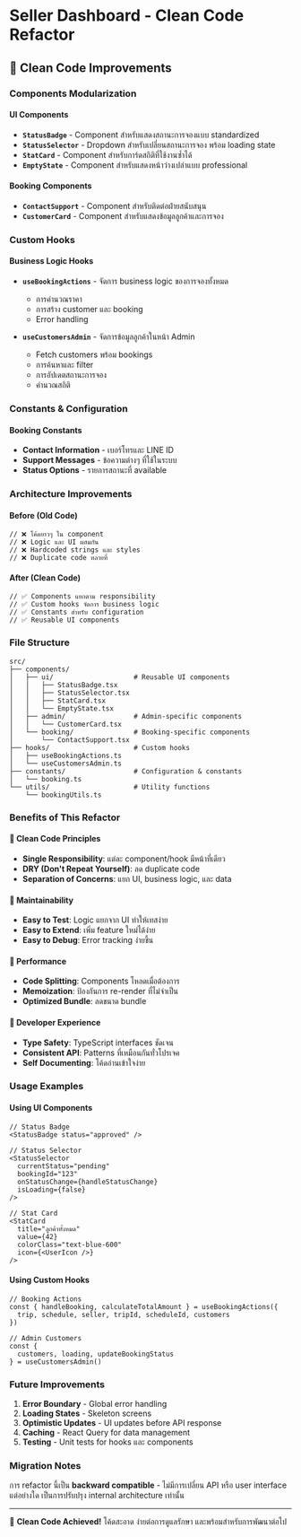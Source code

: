 # Seller Dashboard - Clean Code Refactor

## 🚀 Clean Code Improvements

### Components Modularization

#### UI Components
- **`StatusBadge`** - Component สำหรับแสดงสถานะการจองแบบ standardized
- **`StatusSelector`** - Dropdown สำหรับเปลี่ยนสถานะการจอง พร้อม loading state
- **`StatCard`** - Component สำหรับการ์ดสถิติที่ใช้งานซ้ำได้
- **`EmptyState`** - Component สำหรับแสดงหน้าว่างเปล่าแบบ professional

#### Booking Components
- **`ContactSupport`** - Component สำหรับติดต่อฝ่ายสนับสนุน
- **`CustomerCard`** - Component สำหรับแสดงข้อมูลลูกค้าและการจอง

### Custom Hooks

#### Business Logic Hooks
- **`useBookingActions`** - จัดการ business logic ของการจองทั้งหมด
  - การคำนวณราคา
  - การสร้าง customer และ booking
  - Error handling
  
- **`useCustomersAdmin`** - จัดการข้อมูลลูกค้าในหน้า Admin
  - Fetch customers พร้อม bookings
  - การค้นหาและ filter
  - การอัปเดตสถานะการจอง
  - คำนวณสถิติ

### Constants & Configuration

#### Booking Constants
- **Contact Information** - เบอร์โทรและ LINE ID
- **Support Messages** - ข้อความต่างๆ ที่ใช้ในระบบ
- **Status Options** - รายการสถานะที่ available

### Architecture Improvements

#### Before (Old Code)
```tsx
// ❌ โค้ดยาวๆ ใน component
// ❌ Logic และ UI ผสมกัน
// ❌ Hardcoded strings และ styles
// ❌ Duplicate code หลายที่
```

#### After (Clean Code)
```tsx
// ✅ Components แยกตาม responsibility
// ✅ Custom hooks จัดการ business logic
// ✅ Constants สำหรับ configuration
// ✅ Reusable UI components
```

### File Structure

```
src/
├── components/
│   ├── ui/                    # Reusable UI components
│   │   ├── StatusBadge.tsx
│   │   ├── StatusSelector.tsx
│   │   ├── StatCard.tsx
│   │   └── EmptyState.tsx
│   ├── admin/                 # Admin-specific components
│   │   └── CustomerCard.tsx
│   └── booking/               # Booking-specific components
│       └── ContactSupport.tsx
├── hooks/                     # Custom hooks
│   ├── useBookingActions.ts
│   └── useCustomersAdmin.ts
├── constants/                 # Configuration & constants
│   └── booking.ts
└── utils/                     # Utility functions
    └── bookingUtils.ts
```

### Benefits of This Refactor

#### 🧹 Clean Code Principles
- **Single Responsibility**: แต่ละ component/hook มีหน้าที่เดียว
- **DRY (Don't Repeat Yourself)**: ลด duplicate code
- **Separation of Concerns**: แยก UI, business logic, และ data

#### 🔧 Maintainability
- **Easy to Test**: Logic แยกจาก UI ทำให้เทสง่าย
- **Easy to Extend**: เพิ่ม feature ใหม่ได้ง่าย
- **Easy to Debug**: Error tracking ง่ายขึ้น

#### 🚀 Performance
- **Code Splitting**: Components โหลดเมื่อต้องการ
- **Memoization**: ป้องกันการ re-render ที่ไม่จำเป็น
- **Optimized Bundle**: ลดขนาด bundle

#### 👥 Developer Experience
- **Type Safety**: TypeScript interfaces ชัดเจน
- **Consistent API**: Patterns ที่เหมือนกันทั่วโปรเจค
- **Self Documenting**: โค้ดอ่านเข้าใจง่าย

### Usage Examples

#### Using UI Components
```tsx
// Status Badge
<StatusBadge status="approved" />

// Status Selector
<StatusSelector
  currentStatus="pending"
  bookingId="123"
  onStatusChange={handleStatusChange}
  isLoading={false}
/>

// Stat Card
<StatCard
  title="ลูกค้าทั้งหมด"
  value={42}
  colorClass="text-blue-600"
  icon={<UserIcon />}
/>
```

#### Using Custom Hooks
```tsx
// Booking Actions
const { handleBooking, calculateTotalAmount } = useBookingActions({
  trip, schedule, seller, tripId, scheduleId, customers
})

// Admin Customers
const { 
  customers, loading, updateBookingStatus 
} = useCustomersAdmin()
```

### Future Improvements

1. **Error Boundary** - Global error handling
2. **Loading States** - Skeleton screens
3. **Optimistic Updates** - UI updates before API response
4. **Caching** - React Query for data management
5. **Testing** - Unit tests for hooks และ components

### Migration Notes

การ refactor นี้เป็น **backward compatible** - ไม่มีการเปลี่ยน API หรือ user interface แต่อย่างใด เป็นการปรับปรุง internal architecture เท่านั้น

---
🎉 **Clean Code Achieved!** โค้ดสะอาด ง่ายต่อการดูแลรักษา และพร้อมสำหรับการพัฒนาต่อไป
